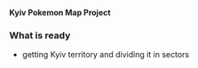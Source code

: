 #### Kyiv Pokemon Map Project

### What is ready
- getting Kyiv territory and dividing it in sectors
